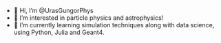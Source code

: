 - 👋 Hi, I’m @UrasGungorPhys
- 👀 I’m interested in particle physics and astrophysics!
- 🌱 I’m currently learning simulation techniques along with data science, using Python, Julia and Geant4.


<!---
UrasGungorPhys/UrasGungorPhys is a ✨ special ✨ repository because its `README.md` (this file) appears on your GitHub profile.
You can click the Preview link to take a look at your changes.
--->
